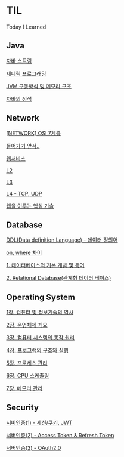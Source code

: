# TIL

Today I Learned

## Java

[자바 스트림](https://github.com/jerry3269/TIL/blob/main/java/%5BJAVA%5D%20%EC%9E%90%EB%B0%94%20%EC%8A%A4%ED%8A%B8%EB%A6%BC.md)

[제네릭 프로그래밍](https://github.com/jerry3269/TIL/blob/main/java/%5BJAVA%5D%20%EC%A0%9C%EB%84%A4%EB%A6%AD%20%ED%94%84%EB%A1%9C%EA%B7%B8%EB%9E%98%EB%B0%8D.md)

[JVM 구동방식 및 메모리 구조](https://south-leopard-b1c.notion.site/JVM-8ae9ffeabe474ecfa898a311113c494a?pvs=4)

[자바의 정석](https://south-leopard-b1c.notion.site/d17cb02c577c4132bbef99e56084a09e)

## Network

[[NETWORK] OSI 7계층](https://github.com/jerry3269/TIL/blob/main/network/%5BNETWORK%5D%20OSI%207%EA%B3%84%EC%B8%B5.md)

[들어가기 앞서..](https://no-effort-no-gain.tistory.com/94)

[웹서비스](https://no-effort-no-gain.tistory.com/95)

[L2](https://no-effort-no-gain.tistory.com/96)

[L3](https://south-leopard-b1c.notion.site/L3-d605d01185d44981813d6323bd55b3f2?pvs=4)

[L4 - TCP, UDP](https://south-leopard-b1c.notion.site/L4-08fd79de96484eb6905f6c3bb1d37f97?pvs=4)

[웹을 이루는 핵심 기술](https://south-leopard-b1c.notion.site/2762ed2570ad4ea99a66026fdc18c6d1?pvs=4)

## Database

[DDL(Data definition Language) - 데이터 정의어](https://github.com/jerry3269/TIL/blob/main/database/%5BDATABASE%5D%20DDL%2C%20DML%2C%20DCL.md)

[on, where 차이](https://github.com/jerry3269/TIL/blob/main/database/%5BDATABASE%5D%20on%2C%20where%20%EC%B0%A8%EC%9D%B4.md)

[1. 데이터베이스의 기본 개념 및 용어](https://south-leopard-b1c.notion.site/1-1321bd0245ba454b9d25df4610187688?pvs=4)

[2. Relational Database(관계형 데이터 베이스)](https://south-leopard-b1c.notion.site/2-Relational-Database-3b5d7f4f83754cdd902d9514f690fed2?pvs=4) <br>

## Operating System

[1장. 컴퓨터 및 정보기술의 역사](https://south-leopard-b1c.notion.site/1-36655a45d75c4b3fa518225a2ffa17ac?pvs=4)

[2장. 운영체제 개요](https://south-leopard-b1c.notion.site/2-ce6fbc63af4a481d95180cddee0fdf38?pvs=4)

[3장. 컴퓨터 시스템의 동작 원리](https://south-leopard-b1c.notion.site/3-d1441ea41c154dcf98639b1b2d5adefa?pvs=4)

[4장. 프로그램의 구조와 실행](https://south-leopard-b1c.notion.site/4-152cf4af774240a7b9bb04974511a6fb?pvs=4)

[5장. 프로세스 관리](https://south-leopard-b1c.notion.site/5-434546a2b9884635ae852a498c15627b?pvs=4)

[6장. CPU 스케줄링](https://south-leopard-b1c.notion.site/6-CPU-bfe9e3c3cde64483805431e483178e9e?pvs=4)

[7장. 메모리 관리](https://south-leopard-b1c.notion.site/7-c7f44f15b1324741a43bfe739647b2d3?pvs=4)

## Security

[서버인증(1) - 세션/쿠키, JWT](https://github.com/jerry3269/TIL/blob/main/server/%EC%84%9C%EB%B2%84%EC%9D%B8%EC%A6%9D(1)%20-%20%EC%BF%A0%ED%82%A4%2C%20JWT.md)

[서버인증(2) - Access Token & Refresh Token](https://github.com/jerry3269/TIL/blob/main/server/%EC%84%9C%EB%B2%84%EC%9D%B8%EC%A6%9D(2)%20-%20Access%20Token%20%26%20Refresh%20Token.md)

[서버인증(3) - OAuth2.0](https://github.com/jerry3269/TIL/blob/main/server/%EC%84%9C%EB%B2%84%EC%9D%B8%EC%A6%9D(3)%20-%20OAuth2.0.md)
